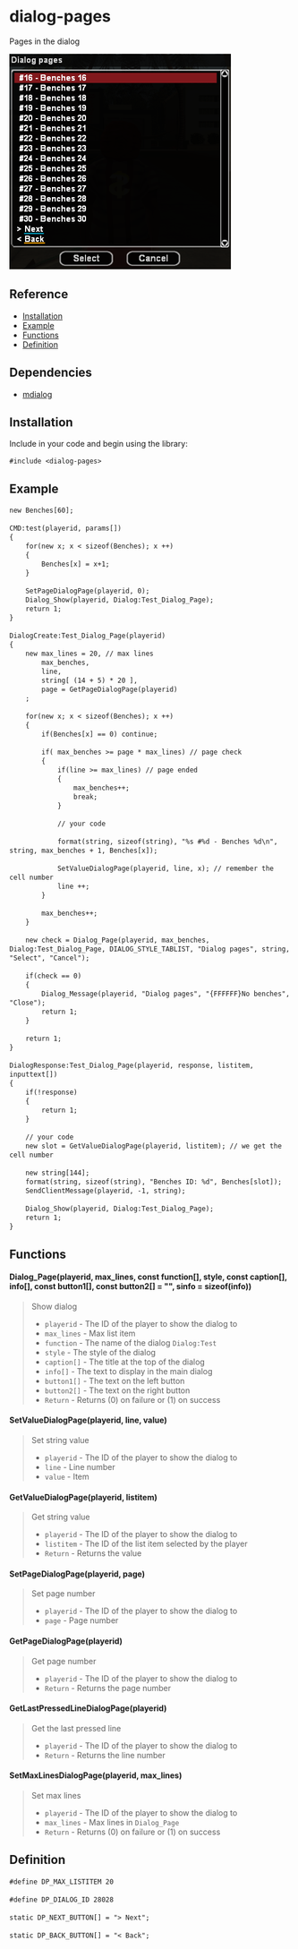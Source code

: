 # dialog-pages

Pages in the dialog

![Crosshair](https://raw.githubusercontent.com/Bren828/dialog-pages/main/preview.png)

## Reference
* [Installation](https://github.com/Bren828/dialog-pages#installation)
* [Example](https://github.com/Bren828/dialog-pages#example)
* [Functions](https://github.com/Bren828/dialog-pages#functions)
* [Definition](https://github.com/Bren828/dialog-pages#definition)

## Dependencies
* [mdialog](https://github.com/Open-GTO/mdialog)

## Installation

Include in your code and begin using the library:
```pawn
#include <dialog-pages>
```

## Example
```pawn
new Benches[60];

CMD:test(playerid, params[])
{
    for(new x; x < sizeof(Benches); x ++)
    {
        Benches[x] = x+1;
    }

    SetPageDialogPage(playerid, 0);
    Dialog_Show(playerid, Dialog:Test_Dialog_Page);
    return 1;
}

DialogCreate:Test_Dialog_Page(playerid)
{
    new max_lines = 20, // max lines
        max_benches,
        line, 
        string[ (14 + 5) * 20 ],
        page = GetPageDialogPage(playerid)
    ;

    for(new x; x < sizeof(Benches); x ++)
    {
        if(Benches[x] == 0) continue;

        if( max_benches >= page * max_lines) // page check
        {
            if(line >= max_lines) // page ended
            {
                max_benches++;
                break;
            }

            // your code

            format(string, sizeof(string), "%s #%d - Benches %d\n", string, max_benches + 1, Benches[x]);

            SetValueDialogPage(playerid, line, x); // remember the cell number
            line ++;
        }

        max_benches++;
    }

    new check = Dialog_Page(playerid, max_benches, Dialog:Test_Dialog_Page, DIALOG_STYLE_TABLIST, "Dialog pages", string, "Select", "Cancel");

    if(check == 0)
    {
        Dialog_Message(playerid, "Dialog pages", "{FFFFFF}No benches", "Close");
        return 1;
    }

    return 1;
}

DialogResponse:Test_Dialog_Page(playerid, response, listitem, inputtext[])
{
    if(!response) 
    {
        return 1;
    }

    // your code
    new slot = GetValueDialogPage(playerid, listitem); // we get the cell number
	
    new string[144];
    format(string, sizeof(string), "Benches ID: %d", Benches[slot]);
    SendClientMessage(playerid, -1, string);

    Dialog_Show(playerid, Dialog:Test_Dialog_Page);
    return 1;
}
```

## Functions

#### Dialog_Page(playerid, max_lines, const function[], style, const caption[], info[], const button1[], const button2[] = "", sinfo = sizeof(info))
> Show dialog
> * `playerid` - The ID of the player to show the dialog to
> * `max_lines` - Max list item
> * `function` - The name of the dialog `Dialog:Test`
> * `style` - The style of the dialog
> * `caption[]` - The title at the top of the dialog
> * `info[]` - The text to display in the main dialog
> * `button1[]` - The text on the left button
> * `button2[]` - The text on the right button
> * `Return` - Returns (0) on failure or (1) on success

#### SetValueDialogPage(playerid, line, value)
> Set string value
> * `playerid` - The ID of the player to show the dialog to
> * `line` - Line number
> * `value` - Item

#### GetValueDialogPage(playerid, listitem)
> Get string value
> * `playerid` - The ID of the player to show the dialog to
> * `listitem` - The ID of the list item selected by the player
> * `Return` - Returns the value

#### SetPageDialogPage(playerid, page) 
> Set page number
> * `playerid` - The ID of the player to show the dialog to
> * `page` - Page number

#### GetPageDialogPage(playerid) 
> Get page number
> * `playerid` - The ID of the player to show the dialog to
> * `Return` - Returns the page number

#### GetLastPressedLineDialogPage(playerid) 
> Get the last pressed line
> * `playerid` - The ID of the player to show the dialog to
> * `Return` - Returns the line number

#### SetMaxLinesDialogPage(playerid, max_lines)
> Set max lines
> * `playerid` - The ID of the player to show the dialog to
> * `max_lines` - Max lines in `Dialog_Page`
> * `Return` - Returns (0) on failure or (1) on success




## Definition

```pawn
#define DP_MAX_LISTITEM 20

#define DP_DIALOG_ID 28028

static DP_NEXT_BUTTON[] = "> Next";

static DP_BACK_BUTTON[] = "< Back";
```
